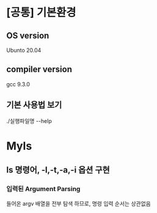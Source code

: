 # [공통] 기본환경
## OS version
Ubunto 20.04
## compiler version
gcc 9.3.0
## 기본 사용법 보기
./실행파일명 --help

# Myls
## ls 명령어, -l,-t,-a,-i 옵션 구현
### 입력된 Argument Parsing 
들어온 argv 배열을 전부 탐색 하므로, 명령 입력 순서는 상관없음
